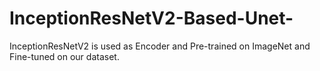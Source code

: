 # InceptionResNetV2-Based-Unet-
InceptionResNetV2 is used as Encoder and Pre-trained on ImageNet and Fine-tuned on our dataset.
